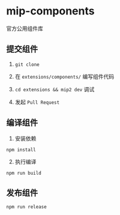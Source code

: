 # mip-components

官方公用组件库

## 提交组件

1. `git clone`

2. 在 `extensions/components/` 编写组件代码

3. `cd extensions && mip2 dev` 调试

4. 发起 `Pull Request`

## 编译组件

1. 安装依赖

```
npm install
```

2. 执行编译

```
npm run build
```

## 发布组件

```
npm run release
